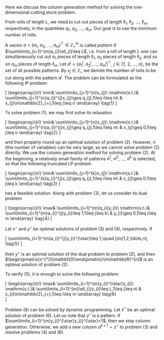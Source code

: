 Here we discuss the column generation method for solving the one-dimensional 
cutting stock problem.

From rolls of length $L$, we need to cut out pieces of length $\ell_{1}$, 
$\ell_{2}$, $\ldots$, $\ell_{m}$, respectively, in the quantities
$q_{1}$, $q_{2}$, $\ldots$, $q_{m}$. Our goal is to use the minimum number of 
rolls. 

A vector $a=(a_{1}$, $a_{2}$, $\ldots$, $a_{m})^{\top}\in\mathbb{Z}_{+}^{m}$ 
is called <em>pattern</em> if $\sum\limits_{i=1}^{m}a_{i}\ell_{i}\leq L$, i.e.
from a roll of length $L$ one can simultaneously cut out $a_{1}$ pieces of 
length $\ell_{1}$, $a_{2}$ pieces of length $\ell_{2}$, and so on $a_{m}$ 
pieces of length $\ell_{m}$. Let $a^{j}=(a_{1}^{j}$, $a_{2}^{j}$, $\ldots$, 
$a_{m}^{j})^{\top}$, $j\in\{1,$ $2$, $\ldots$, $n\}$, be the set of all 
possible patterns. By $x_{j}\in\mathbb{Z}_{+}$ we denote the number of rolls to 
be cut along with the pattern $a^{j}$. The problem can be formulated as the 
following IP problem:

\[
\begin{array}{rl}
\min& \sum\limits_{j=1}^{n}x_{j}\\
\mathrm{s.t.}& \sum\limits_{j=1}^{n}a_{i}^{j}x_{j}\geq q_{j},1\leq i\leq m\\
& x_{j}\in\mathbb{Z}_{+},1\leq j\leq n
\end{array}
\tag{1}
\]

To solve problem (1), we may first solve its relaxation 

\[
\begin{array}{rl}
\min& \sum\limits_{j=1}^{n}x_{j}\\
\mathrm{s.t.}& \sum\limits_{j=1}^{n}a_{i}^{j}x_{j}\geq q_{j},1\leq i\leq m\\
& x_{j}\geq 0,1\leq j\leq n
\end{array}
\tag{2}
\]

and then properly round up an optimal solution of problem (2). However, $n$ 
(the number of variables) can be very large, so we cannot solve problem (2) 
directly. We use the column generation method for solving problem (2). At the 
beginning, a relatively small family of patterns $a^{1}$, $a^{2}$, $\ldots$, 
$a^{k}$ is selected, so that the following truncated LP problem 

\[
\begin{array}{rl}
\min& \sum\limits_{j=1}^{k}x_{j}\\
\mathrm{s.t.}& \sum\limits_{j=1}^{k}a_{i}^{j}x_{j}\geq q_{j},1\leq i\leq m\\
& x_{j}\geq 0,1\leq j\leq k
\end{array}
\tag{3}
\]

has a feasible solution. Along with problem (3), let us consider its dual 
problem

\[
\begin{array}{rl}
\max& \sum\limits_{i=1}^{m}q_{i}y_{i}\\
\mathrm{s.t.}& \sum\limits_{i=1}^{m}a_{i}^{j}y_{i}\leq 1,1\leq j\leq k\\
& y_{i}\geq 0,1\leq i\leq m
\end{array}
\tag{4}
\]

Let $x^{\star}$ and $y^{\star}$ be optimal solutions of problem (3) and (4), 
respectively. If 

\[
\sum\limits_{i=1}^{m}a_{i}^{j}y_{i}^{\star}\leq 1,\quad j\in\{1,2,\ldots,n\},
\tag{5}
\]

then $y^{\star}$ is an optimal solution of the dual problem to problem (2), and 
then $\begin{pmatrix}x^{*}\\\mathbf{0}\end{pmatrix}\in\mathbb{R}^{n}$ is an 
optimal solution of problem (2). 

To verify (5), it is enough to solve the following problem: 

\[
\begin{array}{rl}
\max& \sum\limits_{i=1}^{m}y_{i}^{\star}z_{i}\\
\mathrm{s.t.}& \sum\limits_{i=1}^{m}\ell_{i}z_{i}\leq L,1\leq j\leq n\\
& z_{i}\in\mathbb{Z}_{+},1\leq i\leq m
\end{array}
\tag{6}  
\]

Problem (6) can be solved by dynamic programming. Let $z^{\star}$ be an optimal 
solution of problem (6). Let us note that $z^{\star}$ is a pattern. If
$\sum\limits_{i=1}^{m}y_{i}^{\star}z_{i}^{\star}<1$, then we stop column
generation. Otherwise, we add a new column $a^{k+1}=z^{\star}$ to problem (3)
and resolve problems (4) and (6).
